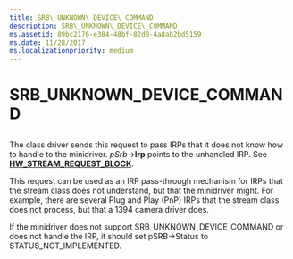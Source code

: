 ```yaml
---
title: SRB\_UNKNOWN\_DEVICE\_COMMAND
description: SRB\_UNKNOWN\_DEVICE\_COMMAND
ms.assetid: 89bc2176-e384-48bf-82d8-4a8ab2bd5159
ms.date: 11/28/2017
ms.localizationpriority: medium
---
```


# SRB\_UNKNOWN\_DEVICE\_COMMAND


## <span id="ddk_srb_unknown_device_command_ks"></span><span id="DDK_SRB_UNKNOWN_DEVICE_COMMAND_KS"></span>


The class driver sends this request to pass IRPs that it does not know how to handle to the minidriver. *pSrb*-&gt;**Irp** points to the unhandled IRP. See [**HW\_STREAM\_REQUEST\_BLOCK**](https://docs.microsoft.com/windows-hardware/drivers/ddi/strmini/ns-strmini-_hw_stream_request_block).

This request can be used as an IRP pass-through mechanism for IRPs that the stream class does not understand, but that the minidriver might. For example, there are several Plug and Play (PnP) IRPs that the stream class does not process, but that a 1394 camera driver does.

If the minidriver does not support SRB\_UNKNOWN\_DEVICE\_COMMAND or does not handle the IRP, it should set pSRB-&gt;Status to STATUS\_NOT\_IMPLEMENTED.

 

 





